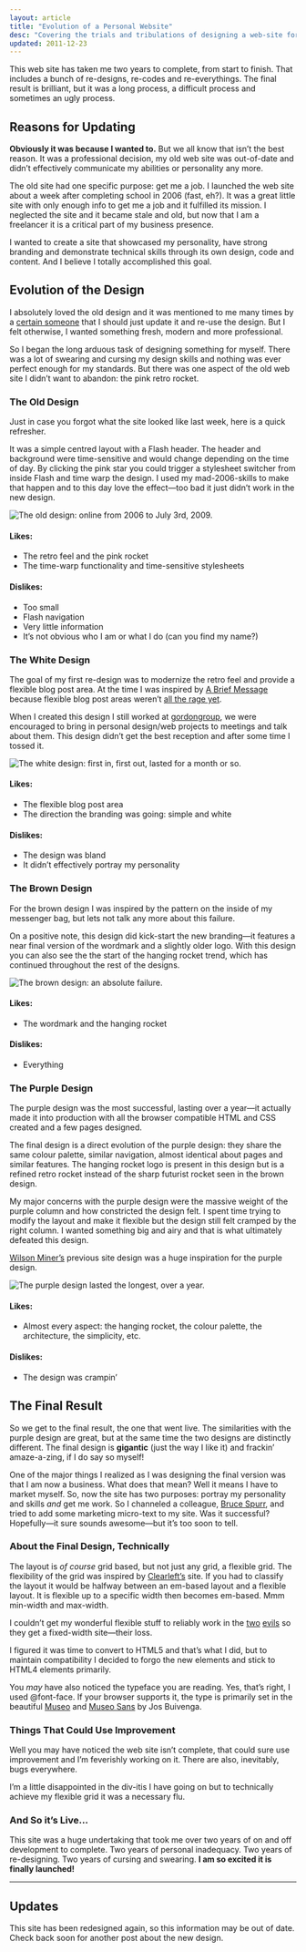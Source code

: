 ```yaml
---
layout: article
title: "Evolution of a Personal Website"
desc: "Covering the trials and tribulations of designing a web-site for myself, an overview of the new design and my inspirations."
updated: 2011-12-23
---
```


This web site has taken me two years to complete, from start to finish. That includes a bunch of re-designs, re-codes and re-everythings. The final result is brilliant, but it was a long process, a difficult process and sometimes an ugly process.

## Reasons for Updating

**Obviously it was because I wanted to.** But we all know that isn’t the best reason. It was a professional decision, my old web site was out-of-date and didn’t effectively communicate my abilities or personality any more.

The old site had one specific purpose: get me a job. I launched the web site about a week after completing school in 2006 (fast, eh?). It was a great little site with only enough info to get me a job and it fulfilled its mission. I neglected the site and it became stale and old, but now that I am a freelancer it is a critical part of my business presence.

I wanted to create a site that showcased my personality, have strong branding and demonstrate technical skills through its own design, code and content. And I believe I totally accomplished this goal.

## Evolution of the Design

I absolutely loved the old design and it was mentioned to me many times by a [certain someone](http://lizkerrison.ca) that I should just update it and re-use the design. But I felt otherwise, I wanted something fresh, modern and more professional.

So I began the long arduous task of designing something for myself. There was a lot of swearing and cursing my design skills and nothing was ever perfect enough for my standards. But there was one aspect of the old web site I didn’t want to abandon: the pink retro rocket.

### The Old Design

Just in case you forgot what the site looked like last week, here is a quick refresher.

It was a simple centred layout with a Flash header. The header and background were time-sensitive and would change depending on the time of day. By clicking the pink star you could trigger a stylesheet switcher from inside Flash and time warp the design. I used my mad-2006-skills to make that happen and to this day love the effect—too bad it just didn’t work in the new design.

![The old design: online from 2006 to July 3<sup>rd</sup>, 2009.]({{"img2"|env}}/articles/evolution/old-site.jpg "Thin, center aligned white box with a pink rocket and a starburst on a light brown background.")

#### Likes:

- The retro feel and the pink rocket
- The time-warp functionality and time-sensitive stylesheets

#### Dislikes:

- Too small
- Flash navigation
- Very little information
- It’s not obvious who I am or what I do (can you find my name?)

### The White Design

The goal of my first re-design was to modernize the retro feel and provide a flexible blog post area. At the time I was inspired by [A Brief Message](http://abriefmessage.com/) because flexible blog post areas weren’t [all the rage yet](http://jasonsantamaria.com/).

When I created this design I still worked at [gordongroup](http://gordongroup.com), we were encouraged to bring in personal design/web projects to meetings and talk about them. This design didn’t get the best reception and after some time I tossed it.

![The white design: first in, first out, lasted for a month or so.]({{"img2"|env}}/articles/evolution/white.jpg "White background with centred pink rocket and navigation. Underneath the navigation was a blank area for blog posts.")

#### Likes:

- The flexible blog post area
- The direction the branding was going: simple and white

#### Dislikes:

- The design was bland
- It didn’t effectively portray my personality

### The Brown Design

For the brown design I was inspired by the pattern on the inside of my messenger bag, but lets not talk any more about this failure.

On a positive note, this design did kick-start the new branding—it features a near final version of the wordmark and a slightly older logo. With this design you can also see the the start of the hanging rocket trend, which has continued throughout the rest of the designs.

![The brown design: an absolute failure.]({{"img2"|env}}/articles/evolution/brown.jpg "Dark brown background with vertical strips. Naviagtion is contained in pink boxes.")

#### Likes:

- The wordmark and the hanging rocket

#### Dislikes:

- Everything

### The Purple Design

The purple design was the most successful, lasting over a year—it actually made it into production with all the browser compatible HTML and CSS created and a few pages designed.

The final design is a direct evolution of the purple design: they share the same colour palette, similar navigation, almost identical about pages and similar features. The hanging rocket logo is present in this design but is a refined retro rocket instead of the sharp futurist rocket seen in the brown design.

My major concerns with the purple design were the massive weight of the purple column and how constricted the design felt. I spent time trying to modify the layout and make it flexible but the design still felt cramped by the right column. I wanted something big and airy and that is what ultimately defeated this design.

[Wilson Miner’s](http://www.wilsonminer.com/) previous site design was a huge inspiration for the purple design.

![The purple design lasted the longest, over a year.]({{"img2"|env}}/articles/evolution/purple.jpg "Purple background with a white column and deep purple column. Design is very boxy and includes the hanging rocket.")

#### Likes:

- Almost every aspect: the hanging rocket, the colour palette, the architecture, the simplicity, etc.

#### Dislikes:

- The design was crampin’

## The Final Result

So we get to the final result, the one that went live. The similarities with the purple design are great, but at the same time the two designs are distinctly different. The final design is **gigantic** (just the way I like it) and frackin’ amaze-a-zing, if I do say so myself!

One of the major things I realized as I was designing the final version was that I am now a business. What does that mean? Well it means I have to market myself. So, now the site has two purposes: portray my personality and skills *and* get me work. So I channeled a colleague, [Bruce Spurr](http://www.linkedin.com/in/webofimpact), and tried to add some marketing micro-text to my site. Was it successful? Hopefully—it sure sounds awesome—but it’s too soon to tell.

### About the Final Design, Technically

The layout is *of course* grid based, but not just any grid, a flexible grid. The flexibility of the grid was inspired by [Clearleft’s](http://clearleft.com) site. If you had to classify the layout it would be halfway between an em-based layout and a flexible layout. It is flexible up to a specific width then becomes em-based. Mmm min-width and max-width.

I couldn’t get my wonderful flexible stuff to reliably work in the [two](http://en.wikipedia.org/wiki/Internet_Explorer#Internet_Explorer_6) [evils](http://en.wikipedia.org/wiki/Internet_Explorer#Internet_Explorer_7) so they get a fixed-width site—their loss.

I figured it was time to convert to HTML5 and that’s what I did, but to maintain compatibility I decided to forgo the new elements and stick to HTML4 elements primarily.

You *may* have also noticed the typeface you are reading. Yes, that’s right, I used @font-face. If your browser supports it, the type is primarily set in the beautiful [Museo](http://www.josbuivenga.demon.nl/museo.html) and [Museo Sans](http://www.josbuivenga.demon.nl/museosans.html) by Jos Buivenga.

### Things That Could Use Improvement

Well you may have noticed the web site isn’t complete, that could sure use improvement and I’m feverishly working on it. There are also, inevitably, bugs everywhere.

I’m a little disappointed in the div-itis I have going on but to technically achieve my flexible grid it was a necessary flu.

### And So it’s Live…

This site was a huge undertaking that took me over two years of on and off development to complete. Two years of personal inadequacy. Two years of re-designing. Two years of cursing and swearing. **I am so excited it is finally launched!**

---

## Updates

This site has been redesigned again, so this information may be out of date. Check back soon for another post about the new design.
